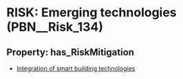 # RISK: __Emerging technologies__ (PBN__Risk_134)

## Property: has_RiskMitigation

* [Integration of smart building technologies](PBN__RiskMitigation_158)

